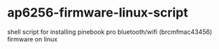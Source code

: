 # ap6256-firmware-linux-script
shell script for installing pinebook pro bluetooth/wifi (brcmfmac43456) firmware on linux
